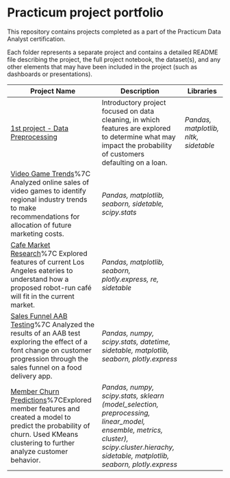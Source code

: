 # Practicum project portfolio

This repository contains projects completed as a part of the Practicum Data Analyst certification.

Each folder represents a separate project and contains a detailed README file describing the project, the full project notebook, the dataset(s), and any other elements that may have been included in the project (such as dashboards or presentations).


| Project Name | Description | Libraries |
|---|---|---|
|[1st project - Data Preprocessing](https://github.com/shirarua/practicum-projects/tree/main/preprocessing-project) | Introductory project focused on data cleaning, in which features are explored to determine what may impact the probability of customers defaulting on a loan.| *Pandas, matplotlib, nltk, sidetable*|
|[Video Game Trends](https://github.com/shirarua/practicum-projects/tree/main/videogame_sales_trends)%7C Analyzed online sales of video games to identify regional industry trends to make recommendations for allocation of future marketing costs.| *Pandas, matplotlib, seaborn, sidetable, scipy.stats*|
|[Cafe Market Research](https://github.com/shirarua/practicum-projects/tree/main/market_research)%7C Explored features of current Los Angeles eateries to understand how a proposed robot-run café will fit in the current market. |*Pandas, matplotlib, seaborn, plotly.express, re, sidetable*|
|[Sales Funnel AAB Testing](https://github.com/shirarua/practicum-projects/tree/main/sales_funnel_AAB)%7C Analyzed the results of an AAB test exploring the effect of a font change on customer progression through the sales funnel on a food delivery app. |*Pandas, numpy, scipy.stats, datetime, sidetable, matplotlib, seaborn, plotly.express*|
|[Member Churn Predictions](https://github.com/shirarua/practicum-projects/tree/main/churn_predictions)%7CExplored member features and created a model to predict the probability of churn. Used KMeans clustering to further analyze customer behavior. |*Pandas, numpy, scipy.stats, sklearn (model_selection, preprocessing, linear_model, ensemble, metrics, cluster), scipy.cluster.hierachy, sidetable, matplotlib, seaborn, plotly.express*|
